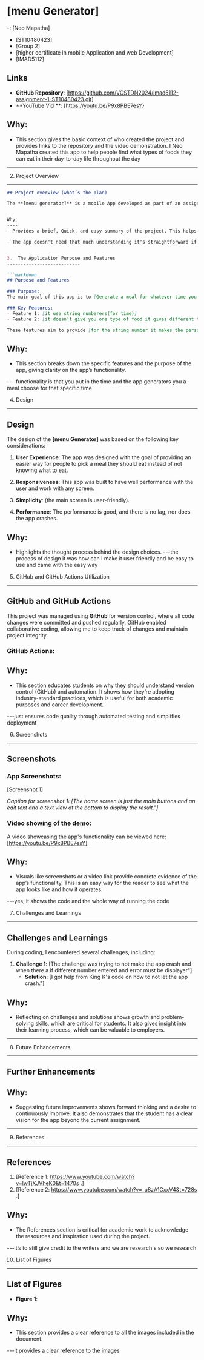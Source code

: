 # [menu Generator]
-: [Neo Mapatha]
- [ST10480423]
- [Group 2]
- [higher certificate in mobile Application and web Development]
- [IMAD5112]

## Links
- **GitHub Repository**: [https://github.com/VCSTDN2024/imad5112-assignment-1-ST10480423.git]
- **YouTube Vid **: [https://youtu.be/P9x8PBE7esY}

Why:
----
- This section gives the basic context of who created the project and provides links to the repository and the video demonstration.
I Neo Mapatha created this app to help people find what types of foods they can eat in their day-to-day life throughout the day 
---

2. Project Overview
-------------------

```markdown
## Project overview (what’s the plan)

The **[menu generator]** is a mobile App developed as part of an assignment in the [Higher certificate in mobile Application and web Development] subject. This App was created using the two programs **Kotlin** and **Android Studio**. The app's primary purpose is to [The app was created for the user to input the time and generate the time food for the example, breakfast (then the different foods)].


Why:
----
- Provides a brief, Quick, and easy summary of the project. This helps anyone reading the document (including your lecturer and potential future) understand the app’s purpose quickly.

- The app doesn't need that much understanding it's straightforward if you don't know what to eat, whatever time you put in, and the app generates a food choice you can decide to eat.


3.  The Application Purpose and Features
---------------------------

```markdown
## Purpose and Features

### Purpose:
The main goal of this app is to [Generate a meal for whatever time you input and give you a food choice]. 

### Key Features:
- Feature 1: [it use string numberers(for time)]
- Feature 2: [it doesn't give you one type of food it gives different types]

These features aim to provide [for the string number it makes the person think out the box but at the same times it would give you a lot of options for meals].
```

Why:
----
- This section breaks down the specific features and the purpose of the app, giving clarity on the app’s functionality.

--- functionality is that you put in the time and the app generators you a meal choose for that specific time

4. Design 
------------------------

## Design 

The design of the **[menu Generator]** was based on the following key considerations:

1. **User Experience**: The app was designed with the goal of providing an easier way for people to pick a meal they should eat instead of not knowing what to eat.
   
2. **Responsiveness**: This app was built to have well performance with the user and work with any screen.
   
3. **Simplicity**:  (the main screen is user-friendly).
   
4. **Performance**: The performance is good, and there is no lag, nor does the app crashes.


Why:
----
- Highlights the thought process behind the design choices.
---the process of design it was how can I make it user friendly and be easy to use and came with the easy way 

5. GitHub and GitHub Actions Utilization
----------------------------------------
## GitHub and GitHub Actions

This project was managed using **GitHub** for version control, where all code changes were committed and pushed regularly. GitHub enabled collaborative coding, allowing me to keep track of changes and maintain project integrity.

### GitHub Actions:

Why:
----
- This section educates students on why they should understand version control (GitHub) and automation. It shows how they’re adopting industry-standard practices, which is useful for both academic purposes and career development.

---just ensures code quality through automated testing and simplifies deployment

6. Screenshots 
---------------------------
## Screenshots

### App Screenshots:
[Screenshot 1]
 
*Caption for screenshot 1: [The home screen is just the main buttons and an edit text and a text view at the bottom to display the result."]*


### Video showing of the demo:
A video showcasing the app's functionality can be viewed here: [https://youtu.be/P9x8PBE7esY].


Why:
----
- Visuals like screenshots or a video link provide concrete evidence of the app’s functionality. This is an easy way for the reader to see what the app looks like and how it operates.

---yes, it shows the code and the whole way of running the code 

7. Challenges and Learnings
---------------------------

## Challenges and Learnings

During coding, I encountered several challenges, including:

1. **Challenge 1**:  [The challenge was trying to not make the app crash and when there a if different number entered and error must be displayer"]
   - **Solution**: [I got help from King K's code on how to not let the app crash."]

Why:
----
- Reflecting on challenges and solutions shows growth and problem-solving skills, which are critical for students. It also gives insight into their learning process, which can be valuable to employers.

---

8. Future Enhancements
----------------------
## Further Enhancements

Why:
----
- Suggesting future improvements shows forward thinking and a desire to continuously improve. It also demonstrates that the student has a clear vision for the app beyond the current assignment.

---

9. References
-------------

## References

1. [Reference 1: https://www.youtube.com/watch?v=lwTjXJVheK0&t=1470s .]
2. [Reference 2: https://www.youtube.com/watch?v=_u8zA1CxxV4&t=728s .]

Why:
----
- The References section is critical for academic work to acknowledge the resources and inspiration used during the project.

---it’s to still give credit to the writers and we are research's so we research 

10. List of Figures
-------------------

## List of Figures

- **Figure 1**: 
 

Why:
----
- This section provides a clear reference to all the images included in the document.

---it provides a clear reference to the images
